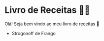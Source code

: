 # Livro de Receitas :man_cook:

Olá! Seja bem vindo ao meu livro de receitas :shallow_pan_of_food:

- Strogonoff de Frango